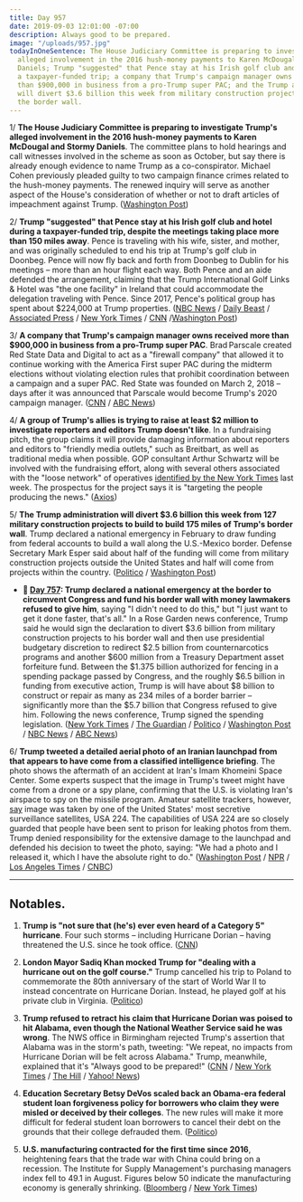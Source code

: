 ```yaml
---
title: Day 957
date: 2019-09-03 12:01:00 -07:00
description: Always good to be prepared.
image: "/uploads/957.jpg"
todayInOneSentence: The House Judiciary Committee is preparing to investigate Trump's
  alleged involvement in the 2016 hush-money payments to Karen McDougal and Stormy
  Daniels; Trump "suggested" that Pence stay at his Irish golf club and hotel during
  a taxpayer-funded trip; a company that Trump's campaign manager owns received more
  than $900,000 in business from a pro-Trump super PAC; and the Trump administration
  will divert $3.6 billion this week from military construction projects to build
  the border wall.
---
```


1/ **The House Judiciary Committee is preparing to investigate Trump's alleged involvement in the 2016 hush-money payments to Karen McDougal and Stormy Daniels**. The committee plans to hold hearings and call witnesses involved in the scheme as soon as October, but say there is already enough evidence to name Trump as a co-conspirator. Michael Cohen previously pleaded guilty to two campaign finance crimes related to the hush-money payments. The renewed inquiry will serve as another aspect of the House's consideration of whether or not to draft articles of impeachment against Trump. ([Washington Post](https://www.washingtonpost.com/politics/congressional-democrats-plan-to-launch-inquiry-into-trumps-alleged-role-in-scheme-to-silence-affair-accusations/2019/09/02/d5075548-c9ad-11e9-8067-196d9f17af68_story.html))

2/ **Trump "suggested" that Pence stay at his Irish golf club and hotel during a taxpayer-funded trip, despite the meetings taking place more than 150 miles away**. Pence is traveling with his wife, sister, and mother, and was originally scheduled to end his trip at Trump's golf club in Doonbeg. Pence will now fly back and forth from Doonbeg to Dublin for his meetings – more than an hour flight each way. Both Pence and an aide defended the arrangement, claiming that the Trump International Golf Links & Hotel was "the one facility" in Ireland that could accommodate the delegation traveling with Pence. Since 2017, Pence's political group has spent about $224,000 at Trump properties. ([NBC News](https://www.nbcnews.com/politics/donald-trump/trump-made-suggestion-pence-stay-president-s-irish-golf-club-n1049026) / [Daily Beast](https://www.thedailybeast.com/mike-pences-political-team-has-spent-nearly-a-quarter-million-dollars-at-trump-properties) / [Associated Press](https://apnews.com/0604821ef5cb478eb0eaaa0212bb5fcd) / [New York Times](https://www.nytimes.com/2019/09/03/us/politics/trump-pence-ireland.html) / [CNN](https://www.cnn.com/2019/09/03/politics/pence-ireland-doonbeg/index.html) /[Washington Post](https://www.washingtonpost.com/politics/trump-encouraged-pence-to-stay-at-his-golf-resort-in-ireland/2019/09/03/a2dc63c4-ce3f-11e9-b29b-a528dc82154a_story.html))

3/ **A company that Trump's campaign manager owns received more than $900,000 in business from a pro-Trump super PAC**. Brad Parscale created Red State Data and Digital to act as a "firewall company" that allowed it to continue working with the America First super PAC during the midterm elections without violating election rules that prohibit coordination between a campaign and a super PAC. Red State was founded on March 2, 2018 – days after it was announced that Parscale would become Trump's 2020 campaign manager. ([CNN](https://www.cnn.com/2019/08/30/politics/pro-trump-super-pac-paid-thousands-to-firm-owned-by-brad-parscales-wife/index.html) / [ABC News](https://abcnews.go.com/US/firm-tied-top-trump-campaign-aide-brad-parscale/story?id=65298327))

4/ **A group of Trump's allies is trying to raise at least $2 million to investigate reporters and editors Trump doesn't like**. In a fundraising pitch, the group claims it will provide damaging information about reporters and editors to "friendly media outlets," such as Breitbart, as well as traditional media when possible. GOP consultant Arthur Schwartz will be involved with the fundraising effort, along with several others associated with the "loose network" of operatives [identified by the New York Times](https://www.nytimes.com/2019/08/25/us/politics/trump-allies-news-media.html) last week. The prospectus for the project says it is "targeting the people producing the news." ([Axios](https://www.axios.com/2020-presidential-campaign-trump-allies-journalists-6733432f-b008-45d3-99c2-9dca7931faff.html))

5/ **The Trump administration will divert $3.6 billion this week from 127 military construction projects to build to build 175 miles of Trump's border wall**. Trump declared a national emergency in February to draw funding from federal accounts to build a wall along the U.S.-Mexico border. Defense Secretary Mark Esper said about half of the funding will come from military construction projects outside the United States and half will come from projects within the country. ([Politico](https://www.politico.com/story/2019/09/03/trump-administration-prepares-to-raid-military-projects-for-border-wall-1479981) / [Washington Post](https://www.washingtonpost.com/news/politics/wp/2019/09/03/pentagon-to-take-money-from-127-projects-to-pay-for-3-6-billion-in-border-wall-construction/))

* **📌 [Day 757](https://whatthefuckjusthappenedtoday.com/2019/02/15/day-757/#1-trump-declared-a-national-emergenc): Trump declared a national emergency at the border to circumvent Congress and fund his border wall with money lawmakers refused to give him**, saying "I didn't need to do this," but "I just want to get it done faster, that's all." In a Rose Garden news conference, Trump said he would sign the declaration to divert $3.6 billion from military construction projects to his border wall and then use presidential budgetary discretion to redirect $2.5 billion from counternarcotics programs and another $600 million from a Treasury Department asset forfeiture fund. Between the $1.375 billion authorized for fencing in a spending package passed by Congress, and the roughly $6.5 billion in funding from executive action, Trump is will have about $8 billion to construct or repair as many as 234 miles of a border barrier – significantly more than the $5.7 billion that Congress refused to give him. Following the news conference, Trump signed the spending legislation. ([New York Times](https://www.nytimes.com/2019/02/15/us/politics/national-emergency-trump.html) / [The Guardian](https://www.theguardian.com/us-news/2019/feb/15/national-emergency-border-wall-trump-latest-news) / [Politico](https://www.politico.com/story/2019/02/15/trump-national-emergency-border-wall-1170988) / [Washington Post](https://www.washingtonpost.com/politics/trumps-border-emergency-the-president-plans-a-10-am-announcement-in-the-rose-garden/2019/02/15/f0310e62-3110-11e9-86ab-5d02109aeb01_story.html) / [NBC News](https://www.nbcnews.com/politics/politics-news/trump-declare-national-emergency-obtain-billions-border-wall-n972021) / [ABC News](https://abcnews.go.com/Politics/trump-sign-border-bill-declare-national-emergency-wall/story?id=61088949))

6/ **Trump tweeted a detailed aerial photo of an Iranian launchpad from that appears to have come from a classified intelligence briefing**. The photo shows the aftermath of an accident at Iran's Imam Khomeini Space Center. Some experts suspect that the image in Trump's tweet might have come from a drone or a spy plane, confirming that the U.S. is violating Iran's airspace to spy on the missile program. Amateur satellite trackers, however, [say](https://www.npr.org/2019/09/02/756673481/amateurs-identify-u-s-spy-satellite-behind-president-trumps-tweet) image was taken by one of the United States' most secretive surveillance satellites, USA 224. The capabilities of USA 224 are so closely guarded that people have been sent to prison for leaking photos from them. Trump denied responsibility for the extensive damage to the launchpad and defended his decision to tweet the photo, saying: "We had a photo and I released it, which I have the absolute right to do." ([Washington Post](https://www.washingtonpost.com/national-security/trump-shares-potentially-revealing-image-of-iranian-missile-site-on-twitter/2019/08/30/4820db10-cb5e-11e9-a1fe-ca46e8d573c0_story.html) / [NPR](https://www.npr.org/2019/08/30/755994591/president-trump-tweets-sensitive-surveillance-image-of-iran) / [Los Angeles Times](https://www.latimes.com/politics/story/2019-08-30/trump-denies-u-s-responsibility-for-destruction-of-iranian-rocket-launch) / [CNBC](https://www.cnbc.com/2019/08/30/trump-says-us-wasnt-involved-in-apparent-launch-pad-explosion-in-iran.html))

---

## Notables.

1. **Trump is "not sure that (he's) ever even heard of a Category 5" hurricane**. Four such storms – including Hurricane Dorian – having threatened the U.S. since he took office. ([CNN](https://www.cnn.com/2019/09/01/politics/donald-trump-category-5-hurricane-dorian/index.html))

2. **London Mayor Sadiq Khan mocked Trump for "dealing with a hurricane out on the golf course."** Trump cancelled his trip to Poland to commemorate the 80th anniversary of the start of World War II to instead concentrate on Hurricane Dorian. Instead, he played golf at his private club in Virginia. ([Politico](https://www.politico.eu/article/sadiq-khan-london-mayor-mocks-donald-trump-for-dealing-with-hurricane-out-on-the-golf-course/))

3. **Trump refused to retract his claim that Hurricane Dorian was poised to hit Alabama, even though the National Weather Service said he was wrong**. The NWS office in Birmingham rejected Trump's assertion that Alabama was in the storm's path, tweeting: "We repeat, no impacts from Hurricane Dorian will be felt across Alabama." Trump, meanwhile, explained that it's "Always good to be prepared!" ([CNN](https://www.cnn.com/2019/09/02/politics/trump-hurricane-dorian-false-claims-alabama/index.html) / [New York Times](https://www.nytimes.com/2019/09/02/us/politics/trump-dorian.html) / [The Hill](https://thehill.com/homenews/administration/459656-trump-attacks-abc-over-report-on-his-hurricane-dorian-statements) / [Yahoo! News](https://news.yahoo.com/trump-insists-meteorologists-wrong-hurricane-105100591.html))

4. **Education Secretary Betsy DeVos scaled back an Obama-era federal student loan forgiveness policy for borrowers who claim they were misled or deceived by their colleges**. The new rules will make it more difficult for federal student loan borrowers to cancel their debt on the grounds that their college defrauded them. ([Politico](https://www.politico.com/story/2019/08/30/devos-forgiving-student-loans-1697959))

5. **U.S. manufacturing contracted for the first time since 2016**, heightening fears that the trade war with China could bring on a recession. The Institute for Supply Management's purchasing managers index fell to 49.1 in August. Figures below 50 indicate the manufacturing economy is generally shrinking. ([Bloomberg](https://www.bloomberg.com/news/articles/2019-09-03/u-s-manufacturing-contracts-for-first-time-in-three-years) / [New York Times](https://www.nytimes.com/2019/09/03/business/economy/manufacturing-economy-slowdown.html))